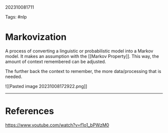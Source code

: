 202310081711

Tags: #nlp 

# Markovization
A process of converting a linguistic or probabilistic model into a Markov model.  It makes an assumption with the [[Markov Property]].  This way, the amount of context remembered can be adjusted.

The further back the context to remember, the more data/processing that is needed.

![[Pasted image 20231008172922.png]]

---
# References
https://www.youtube.com/watch?v=f1o1_bPWzM0